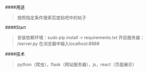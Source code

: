 ####用途
>按照指定条件搜索百度贴吧中的帖子

####Start
>安装依赖环境：sudo pip install -r requirements.txt
>开启服务器： /server.py
>在浏览器中输入localhost:8888

####技术
>python（爬虫），flask（网站服务器），js，react（页面展示）